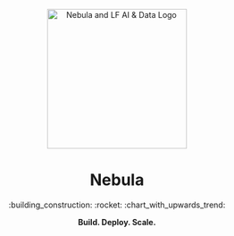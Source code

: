 <p align="center">
  <img src="https://raw.githubusercontent.com/nebulaclouds/static-resources/main/nebula/readme/nebula_and_lf.png" alt="Nebula and LF AI & Data Logo" width="250">
</p>

<h1 align="center">
  Nebula
</h1>

<p align="center">
  :building_construction: :rocket: :chart_with_upwards_trend: 
</p>

<p align="center">
  <strong>
    Build. Deploy. Scale.
  </strong>
</p>
